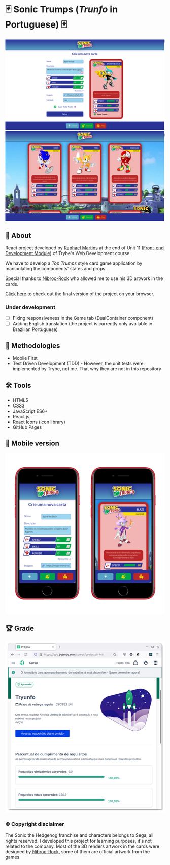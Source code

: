 # :black_joker: Sonic Trumps (_Trunfo_ in Portuguese) :black_joker:

![Desktop preview](./imgs/screenshot-desktop1.png)
![Desktop preview](./imgs/screenshot-desktop2.png)

## :page_with_curl: About

React project developed by [Raphael Martins](https://www.linkedin.com/in/raphaelameidamartins/) at the end of Unit 11 ([Front-end Development Module](https://github.com/raphaelalmeidamartins/trybe_exercicios/tree/main/2_Desenvolvimento-Front-end)) of Trybe's Web Development course.

We have to develop a _Top Trumps_ style card game application by manipulating the components' states and props.

Special thanks to [Nibroc-Rock](https://www.deviantart.com/nibroc-rock) who allowed me to use his 3D artwork in the cards.

[Click here](https://raphaelalmeidamartins.github.io/sonic-trumps) to check out the final version of the project on your browser.

### Under development

-[ ] Fixing responsiveness in the Game tab (DualContainer component)
-[ ] Adding English translation (the project is currently only available in Brazilian Portuguese)

## :memo: Methodologies

* Mobile First
* Test Driven Development (TDD) - However, the unit tests were implemented by Trybe, not me. That why they are not in this repository

## :hammer_and_wrench: Tools

* HTML5
* CSS3
* JavaScript ES6+
* React.js
* React Icons (icon library)
* GitHub Pages

## :iphone: Mobile version

![Mobile](./imgs/Mobile-preview.png)

## :trophy: Grade

![My grade of the project - Minha nota no projeto](./imgs/nota.png)

### :copyright: Copyright disclaimer

The Sonic the Hedgehog franchise and characters belongs to Sega, all rights reserved. I developed this project for learning purposes, it's not related to the company. Most of the 3D renders artwork in the cards were designed by [Nibroc-Rock](https://www.deviantart.com/nibroc-rock), some of them are official artwork from the games.
